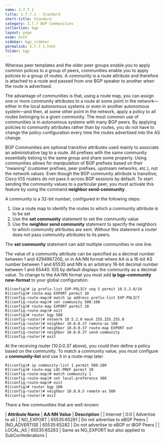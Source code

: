 ```yaml
---
name: 3.7.7.1
title: 3.7.7.1 - Standard
short-title: Standard
category: 3.7.7 BGP Communities
collection: bgp
layout: page
exam: both
sidebar: bgp_sidebar
permalink: 3.7.7.1.html
folder: bgp
---
```

Whereas peer templates and the older peer groups enable you to apply common polices to a group of peers, communities enable you to apply policies to a group of routes. A community is a route attribute and therefore is attached to a route and passed from one BGP speaker to another when the route is advertised.

The advantage of communities is that, using a route map, you can assign one or more community attributes to a route at some point in the network—either in the local autonomous systems or even in another autonomous system—and then, at some other point in the network, apply a policy to all routes belonging to a given community. The most common use of communities is in autonomous systems with many BGP peers. By applying policies to community attributes rather than by routes, you do not have to change the policy configuration every time the routes advertised into the AS change.

BGP Communities are optional transitive attributes used mainly to associate an administrative tag to a route. All prefixes with the same community essentially belong to the same group and share some property. Using communities allows for manipulation of BGP prefixes based on their “meaning” (customer prefixes, peer prefixes, upstream networks, etc.), not the network values. Even though the BGP community attribute is transitive, Cisco IOS routers do not pass it across BGP sessions by default. To start sending the community values to a particular peer, you must activate this feature by using the command **neighbor send-community** .

A community is a 32-bit number, configured in the following steps:
1. Use a route map to identify the routes to which a community attribute is to be set
2. Use the **set community** statement to set the community value
3. Use the **neighbor send community** statement to specify the neighbors to which community attributes are sent. Without this statement a router does not pass community attributes to its peers.

The **set community** statement can add multiple communities in one line.

The value of a community attribute can be specified as a decimal number between 1 and 4294967200, or in AA:NN format where AA is a 16-bit AS number between 1 and 65535 and NN is an arbitrary 16-bit decimal number between 1 and 65440. IOS by default displays the community as a decimal value. To change to the AA:NN format you must add **ip bgp-community new-format** to your global configuration.
```
R1(config)# ip prefix-list EXP-POLICY seq 5 permit 10.5.2.0/24
R1(config)# route-map EXPORT permit 10
R1(config-route-map)# match ip address prefix-list EXP-POLICY
R1(config-route-map)# set community 500:100
R1(config)# route-map EXPORT permit 20
R1(config-route-map)# exit
R1(config)# router bgp 500
R1(config-router)# network 10.5.2.0 mask 255.255.255.0
R1(config-router)# neighbor 10.0.0.37 remote-as 100
R1(config-router)# neighbor 10.0.0.37 route-map EXPORT out
R1(config-router)# neighbor 10.0.0.37 send-community
R1(config-router)# exit
```
At the receiving router (10.0.0.37 above), you could then define a policy based on the community. To match a community value, you *must* configure a **community-list** and use it in a route-map later
```
R1(config)# ip community-list 1 permit 500:100
R1(config)# route-map LOC-PREF permit 10
R1(config-route-map)# match community 1
R1(config-route-map)# set local-preference 300
R1(config-route-map)# exit
R1(config)# router bgp 100
R1(config-router)# neighbor 10.0.0.5 remote-as 500
R1(config-router)# exit
```
There a few communities that are well-known:

| **Attribute Name** | **AA:NN Value** | **Description** |
| Internet | 0:0 | Advertise to all |
| NO\_EXPORT | 65535:65281 | Do not advertise to eBGP Peers |
|NO\_ADVERTISE | 65535:65282 | Do not advertise to eBGP or iBGP Peers |
| LOCAL\_AS | 65535:65283 | Same as NO\_EXPORT but also applied to SubConfederations |
